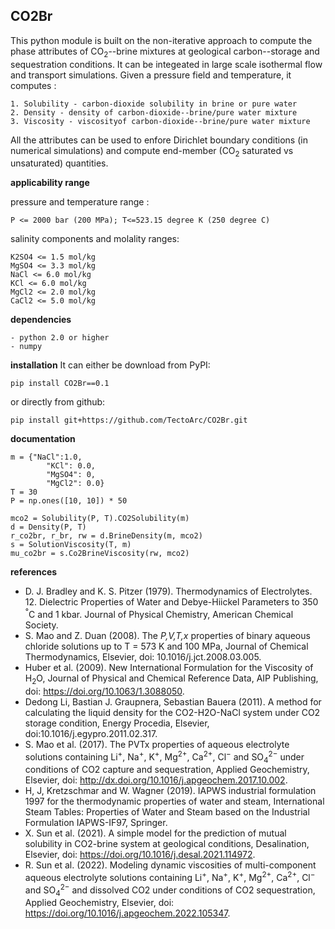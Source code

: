 ## **CO2Br**

This python module is built on the non-iterative approach to compute the phase attributes of $\mathrm{CO_2}$--brine mixtures at geological carbon--storage and sequestration conditions. It can be integeated in large scale isothermal flow and transport simulations. Given a pressure field and temperature, it computes :
```
1. Solubility - carbon-dioxide solubility in brine or pure water
2. Density - density of carbon-dioxide--brine/pure water mixture
3. Viscosity - viscosityof carbon-dioxide--brine/pure water mixture
```
All the attributes can be used to enfore Dirichlet boundary conditions (in numerical simulations) and compute end-member ($\mathrm{CO_2}$ saturated vs unsaturated) quantities.

**applicability range**

pressure and temperature range : 
```
P <= 2000 bar (200 MPa); T<=523.15 degree K (250 degree C)
```
salinity components and molality ranges: 
```
K2SO4 <= 1.5 mol/kg
MgSO4 <= 3.3 mol/kg
NaCl <= 6.0 mol/kg
KCl <= 6.0 mol/kg
MgCl2 <= 2.0 mol/kg
CaCl2 <= 5.0 mol/kg
```
**dependencies**
```
- python 2.0 or higher
- numpy
```

**installation**
It can either be download from PyPI:
```
pip install CO2Br==0.1
```
or directly from github:
```
pip install git+https://github.com/TectoArc/CO2Br.git
```
**documentation**
```
m = {"NaCl":1.0, 
        "KCl": 0.0, 
        "MgSO4": 0, 
        "MgCl2": 0.0}
T = 30
P = np.ones([10, 10]) * 50

mco2 = Solubility(P, T).CO2Solubility(m)
d = Density(P, T)
r_co2br, r_br, rw = d.BrineDensity(m, mco2)
s = SolutionViscosity(T, m)
mu_co2br = s.Co2BrineViscosity(rw, mco2)
```
**references**
* D. J. Bradley and K. S. Pitzer (1979). Thermodynamics of Electrolytes. 12. Dielectric Properties of Water and Debye-Hiickel Parameters to 350 $^°\mathrm{C}$ and 1 kbar. Journal of Physical Chemistry, American Chemical Society.
* S. Mao and Z. Duan (2008). The *P,V,T,x* properties of binary aqueous chloride solutions up to T = 573 K and 100 MPa, Journal of Chemical Thermodynamics, Elsevier, doi: 10.1016/j.jct.2008.03.005.
* Huber et al. (2009). New International Formulation for the Viscosity of $\mathrm{H_2O}$, Journal of Physical and Chemical Reference Data, AIP Publishing, doi: https://doi.org/10.1063/1.3088050.
* Dedong Li, Bastian J. Graupnera, Sebastian Bauera (2011). A method for calculating the liquid density for the CO2-H2O-NaCl system under CO2 storage condition, Energy Procedia, Elsevier, doi:10.1016/j.egypro.2011.02.317.
* S. Mao et al. (2017). The PVTx properties of aqueous electrolyte solutions containing $\mathrm{Li^+}$, $\mathrm{Na^+}$, $\mathrm{K^+}$, $\mathrm{Mg^{2+}}$, $\mathrm{Ca^{2+}}$, $\mathrm{Cl^−}$ and $\mathrm{SO_4^{2-}}$ under conditions of CO2 capture and sequestration, Applied Geochemistry, Elsevier, doi: http://dx.doi.org/10.1016/j.apgeochem.2017.10.002.
* H, J, Kretzschmar and W. Wagner (2019). IAPWS industrial formulation 1997 for the thermodynamic properties of water and steam, International Steam Tables: Properties of Water and Steam based on the Industrial Formulation IAPWS-IF97, Springer. 
* X. Sun et al. (2021). A simple model for the prediction of mutual solubility in CO2-brine system at geological conditions, Desalination, Elsevier, doi: https://doi.org/10.1016/j.desal.2021.114972.
* R. Sun et al. (2022). Modeling dynamic viscosities of multi-component aqueous electrolyte solutions containing $\mathrm{Li^+}$, $\mathrm{Na^+}$, $\mathrm{K^+}$, $\mathrm{Mg^{2+}}$, $\mathrm{Ca^{2+}}$, $\mathrm{Cl^−}$ and $\mathrm{SO_4^{2-}}$ and dissolved CO2 under conditions of CO2 sequestration, Applied Geochemistry, Elsevier, doi: https://doi.org/10.1016/j.apgeochem.2022.105347.
